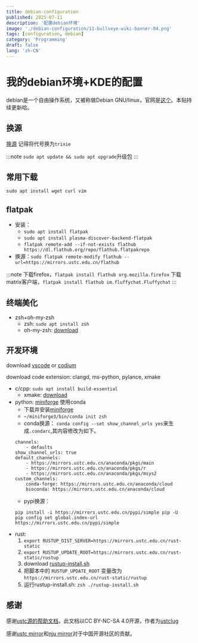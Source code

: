 ```yaml
---
title: debian-configuration
published: 2025-07-11
description: '配置debian环境'
image: './debian-configuration/11-bullseye-wiki-banner-04.png'
tags: [configuration, debian]
category: 'Programming'
draft: false
lang: 'zh-CN'
---
```


# 我的debian环境+KDE的配置

debian是一个自由操作系统，又被称做Debian GNU/linux，官网是[这个](https://debian.org)。本贴持续更新哈。

## 换源

[换源](https://mirrors.ustc.edu.cn/help/debian.html)
记得将代号换为`trixie`

:::note
`sudo apt update && sudo apt upgrade`升级包
:::

## 常用下载

`sudo apt install wget curl vim`

## flatpak

- 安装：
    - `sudo apt install flatpak`
    - `sudo apt install plasma-discover-backend-flatpak`
    - `flatpak remote-add --if-not-exists flathub https://dl.flathub.org/repo/flathub.flatpakrepo`
- 换源：`sudo flatpak remote-modify flathub --url=https://mirrors.ustc.edu.cn/flathub`

:::note
下载firefox，`flatpak install flathub org.mozilla.firefox`
下载matrix客户端，`flatpak install flathub im.fluffychat.Fluffychat`
:::

## 终端美化

- zsh+oh-my-zsh
    - zsh: `sudo apt install zsh`
    - oh-my-zsh: [download](https://ohmyz.sh/#install)

## 开发环境

download [vscode](https://code.visualstudio.com/) or [codium](https://mirror.nju.edu.cn/download/VS%20Codium)

download code extension: clangd, ms-python, pylance, xmake



- c/cpp: `sudo apt install build-essential`
    - xmake: [download](https://xmake.io/guide/quick-start.html)
- python: [miniforge](https://conda-forge.org/) 使用conda
    - 下载并安装[miniforge](https://mirrors.nju.edu.cn/github-release/conda-forge/miniforge/)
    - `~/miniforge3/bin/conda init zsh`
    - conda换源：
    `conda config --set show_channel_urls yes`来生成`.condarc`,其内容修改为如下。
    ```
    channels:
        - defaults
    show_channel_urls: true
    default_channels:
        - https://mirrors.ustc.edu.cn/anaconda/pkgs/main
        - https://mirrors.ustc.edu.cn/anaconda/pkgs/r
        - https://mirrors.ustc.edu.cn/anaconda/pkgs/msys2
    custom_channels:
        conda-forge: https://mirrors.ustc.edu.cn/anaconda/cloud
        bioconda: https://mirrors.ustc.edu.cn/anaconda/cloud
    ```
    - pypi换源：
    ``` # 使用ustc镜像站来升级 pip
    pip install -i https://mirrors.ustc.edu.cn/pypi/simple pip -U
    pip config set global.index-url https://mirrors.ustc.edu.cn/pypi/simple
    ```
- rust: 
    1. `export RUSTUP_DIST_SERVER=https://mirrors.ustc.edu.cn/rust-static` 
    2. `export RUSTUP_UPDATE_ROOT=https://mirrors.ustc.edu.cn/rust-static/rustup`
    3. download [rustup-install.sh](https://mirrors.ustc.edu.cn/misc/rustup-install.sh)
    4. 把脚本中的 `RUSTUP_UPDATE_ROOT` 变量改为 `https://mirrors.ustc.edu.cn/rust-static/rustup`
    5. 运行rustup-install.sh: `zsh ./rustup-install.sh`

## 感谢

感谢[ustc源的帮助文档](https://github.com/ustclug/mirrorhelp)，此文档以CC BY-NC-SA 4.0开源，作者为[ustclug](https://github.com/ustclug)

感谢[ustc mirror](https://mirrors.ustc.edu.cn/)和[nju mirror](https://mirror.nju.edu.cn/)对于中国开源社区的贡献。

